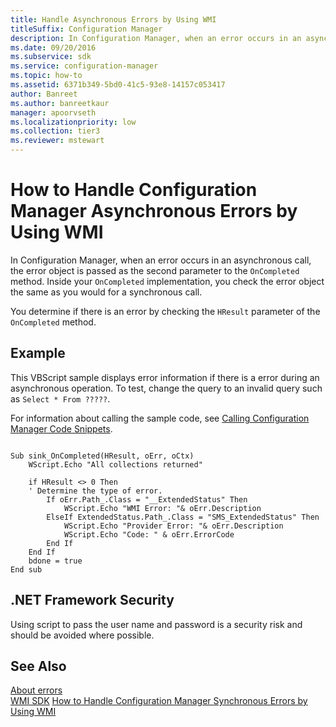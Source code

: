 ```yaml
---
title: Handle Asynchronous Errors by Using WMI
titleSuffix: Configuration Manager
description: In Configuration Manager, when an error occurs in an asynchronous call, the error object is passed as the second parameter to the `OnCompleted` method.
ms.date: 09/20/2016
ms.subservice: sdk
ms.service: configuration-manager
ms.topic: how-to
ms.assetid: 6371b349-5bd0-41c5-93e8-14157c053417
author: Banreet
ms.author: banreetkaur
manager: apoorvseth
ms.localizationpriority: low
ms.collection: tier3
ms.reviewer: mstewart
---
```

# How to Handle Configuration Manager Asynchronous Errors by Using WMI
In Configuration Manager, when an error occurs in an asynchronous call, the error object is passed as the second parameter to the `OnCompleted` method. Inside your `OnCompleted` implementation, you check the error object the same as you would for a synchronous call.

 You determine if there is an error by checking the `HResult` parameter of the `OnCompleted` method.

## Example
 This VBScript sample displays error information if there is a error during an asynchronous operation. To test, change the query to an invalid query such as `Select * From ?????`.

 For information about calling the sample code, see [Calling Configuration Manager Code Snippets](../../../develop/core/understand/calling-code-snippets.md).

```vbs

Sub sink_OnCompleted(HResult, oErr, oCtx)
    WScript.Echo "All collections returned"

    if HResult <> 0 Then
    ' Determine the type of error.
        If oErr.Path_.Class = "__ExtendedStatus" Then
            WScript.Echo "WMI Error: "& oErr.Description
        ElseIf ExtendedStatus.Path_.Class = "SMS_ExtendedStatus" Then
            WScript.Echo "Provider Error: "& oErr.Description
            WScript.Echo "Code: " & oErr.ErrorCode
        End If
    End If
    bdone = true
End sub

```

## .NET Framework Security
 Using script to pass the user name and password is a security risk and should be avoided where possible.

## See Also
 [About errors](about-configuration-manager-errors.md)\
 [WMI SDK](/windows/win32/wmisdk/wmi-start-page)
 [How to Handle Configuration Manager Synchronous Errors by Using WMI](../../../develop/core/understand/how-to-handle-configuration-manager-synchronous-errors-by-using-wmi.md)
